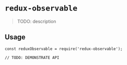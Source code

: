 # `redux-observable`

> TODO: description

## Usage

```
const reduxObservable = require('redux-observable');

// TODO: DEMONSTRATE API
```
